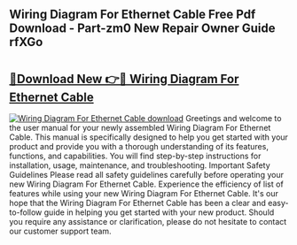 ## Wiring Diagram For Ethernet Cable Free Pdf Download - Part-zm0 New Repair Owner Guide rfXGo

# <h2><a href="http://dfp09r.blite.top/?on=Wiring+Diagram+For+Ethernet+Cable">🔗Download New 👉🔴 Wiring Diagram For Ethernet Cable</a></h2>

[![Wiring Diagram For Ethernet Cable download](https://i.imgur.com/lujVjoI.png)](http://dfp09r.blite.top/?on=Wiring+Diagram+For+Ethernet+Cable)
Greetings and welcome to the user manual for your newly assembled Wiring Diagram For Ethernet Cable. This manual is specifically designed to help you get started with your product and provide you with a thorough understanding of its features, functions, and capabilities. You will find step-by-step instructions for installation, usage, maintenance, and troubleshooting. Important Safety Guidelines Please read all safety guidelines carefully before operating your new Wiring Diagram For Ethernet Cable. Experience the efficiency of list of features while using your new Wiring Diagram For Ethernet Cable. It's our hope that the Wiring Diagram For Ethernet Cable has been a clear and easy-to-follow guide in helping you get started with your new product. Should you require any assistance or clarification, please do not hesitate to contact our customer support team.

